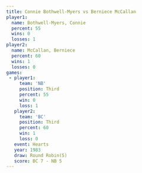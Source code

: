 ```yaml
---
title: Connie Bothwell-Myers vs Berniece McCallan
player1:                      
  name: Bothwell-Myers, Connie
  percent: 55                 
  wins: 0                     
  losses: 1                   
player2:                      
  name: McCallan, Berniece    
  percent: 60                 
  wins: 1                     
  losses: 0                   
games:
 - player1:         
     team: 'NB'     
     position: Third
     percent: 55    
     win: 0         
     loss: 1        
   player2:         
     team: 'BC'     
     position: Third
     percent: 60    
     win: 1         
     loss: 0        
   event: Hearts       
   year: 1983          
   draw: Round Robin(5)
   score: BC 7 - NB 5  
---
```

